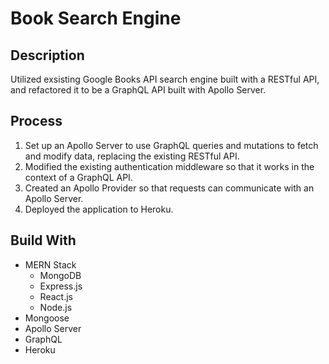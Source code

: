 # Book Search Engine

## Description

Utilized exsisting Google Books API search engine built with a RESTful API, and refactored it to be a GraphQL API built with Apollo Server. 

## Process

1. Set up an Apollo Server to use GraphQL queries and mutations to fetch and modify data, replacing the existing RESTful API.
2. Modified the existing authentication middleware so that it works in the context of a GraphQL API.
3. Created an Apollo Provider so that requests can communicate with an Apollo Server.
4. Deployed the application to Heroku.

## Build With

* MERN Stack 
    * MongoDB
    * Express.js
    * React.js
    * Node.js
* Mongoose
* Apollo Server
* GraphQL
* Heroku
